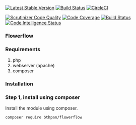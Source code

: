 [![Latest Stable Version](https://poser.pugx.org/bthpan/flowerflow/v)](//packagist.org/packages/bthpan/flowerflow)
[![Build Status](https://travis-ci.com/github/ejessyp/flowerflow.svg?branch=main)](https://travis-ci.com/ejessyp/flowerflow)
[![CircleCI](https://circleci.com/gh/canax/remserver.svg?style=shield)](https://circleci.com/gh/ejessyp/weather)

[![Scrutinizer Code Quality](https://scrutinizer-ci.com/g/ejessyp/flowerflow/badges/quality-score.png?b=main)](https://scrutinizer-ci.com/g/ejessyp/flowerflow/?branch=main)
[![Code Coverage](https://scrutinizer-ci.com/g/ejessyp/flowerflow/badges/coverage.png?b=main)](https://scrutinizer-ci.com/g/ejessyp/flowerflow/?branch=main)
[![Build Status](https://scrutinizer-ci.com/g/ejessyp/flowerflow/badges/build.png?b=main)](https://scrutinizer-ci.com/g/ejessyp/flowerflow/build-status/main)
[![Code Intelligence Status](https://scrutinizer-ci.com/g/ejessyp/flowerflow/badges/code-intelligence.svg?b=main)](https://scrutinizer-ci.com/code-intelligence)

### Flowerflow

### Requirements
1. php
2. webserver (apache)
3. composer

### Installation

### Step 1, install using composer

Install the module using composer.

```
composer require bthpan/flowerflow
```
